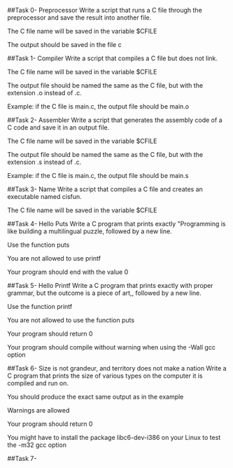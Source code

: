 ##Task 0- Preprocessor
Write a script that runs a C file through the preprocessor and save the result into another file.



The C file name will be saved in the variable $CFILE

The output should be saved in the file c

##Task 1- Compiler
Write a script that compiles a C file but does not link.



The C file name will be saved in the variable $CFILE

The output file should be named the same as the C file, but with the extension .o instead of .c.

Example: if the C file is main.c, the output file should be main.o

##Task 2- Assembler
Write a script that generates the assembly code of a C code and save it in an output file.



The C file name will be saved in the variable $CFILE

The output file should be named the same as the C file, but with the extension .s instead of .c.

Example: if the C file is main.c, the output file should be main.s

##Task 3- Name
Write a script that compiles a C file and creates an executable named cisfun.



The C file name will be saved in the variable $CFILE

##Task 4- Hello Puts
Write a C program that prints exactly "Programming is like building a multilingual puzzle, followed by a new line.



Use the function puts

You are not allowed to use printf

Your program should end with the value 0

##Task 5- Hello Printf
Write a C program that prints exactly with proper grammar, but the outcome is a piece of art,, followed by a new line.



Use the function printf

You are not allowed to use the function puts

Your program should return 0

Your program should compile without warning when using the -Wall gcc option

##Task 6- Size is not grandeur, and territory does not make a nation
Write a C program that prints the size of various types on the computer it is compiled and run on.



You should produce the exact same output as in the example

Warnings are allowed

Your program should return 0

You might have to install the package libc6-dev-i386 on your Linux to test the -m32 gcc option

##Task 7-

